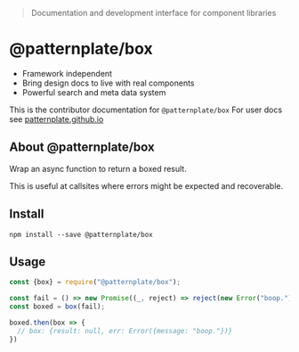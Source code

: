 
> Documentation and development interface for component libraries

# @patternplate/box

* Framework independent
* Bring design docs to live with real components
* Powerful search and meta data system

This is the contributor documentation for `@patternplate/box`
For user docs see [patternplate.github.io](https://patternplate.github.io)

## About @patternplate/box

Wrap an async function to return a boxed result. 

This is useful at callsites where errors might be expected
and recoverable.

## Install

```
npm install --save @patternplate/box
```

## Usage

```js
const {box} = require("@patternplate/box"); 

const fail = () => new Promise((_, reject) => reject(new Error("boop.")));
const boxed = box(fail);

boxed.then(box => {
  // box: {result: null, err: Error({message: "boop."})}
})
```
